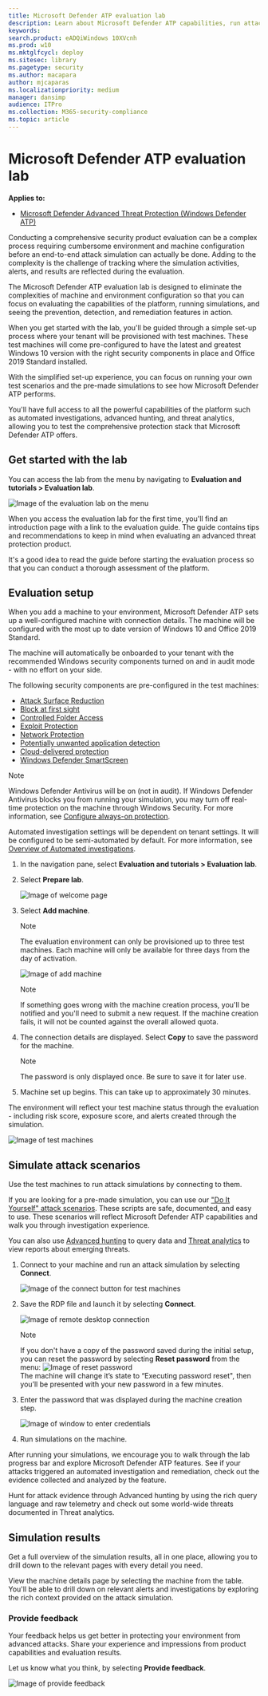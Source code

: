 ```yaml
---
title: Microsoft Defender ATP evaluation lab
description: Learn about Microsoft Defender ATP capabilities, run attack simulations, and see how it prevents, detects, and remediates threats.
keywords: 
search.product: eADQiWindows 10XVcnh
ms.prod: w10
ms.mktglfcycl: deploy
ms.sitesec: library
ms.pagetype: security
ms.author: macapara
author: mjcaparas
ms.localizationpriority: medium
manager: dansimp
audience: ITPro
ms.collection: M365-security-compliance 
ms.topic: article
---
```


# Microsoft Defender ATP evaluation lab
**Applies to:**
- [Microsoft Defender Advanced Threat Protection (Windows Defender ATP)](https://go.microsoft.com/fwlink/p/?linkid=2069559)

Conducting a comprehensive security product evaluation can be a complex process requiring cumbersome environment and machine configuration before an end-to-end attack simulation can actually be done. Adding to the complexity is the challenge of tracking where the simulation activities, alerts, and results are reflected during the evaluation.

The Microsoft Defender ATP evaluation lab is designed to eliminate the complexities of machine and environment configuration so that you can
 focus on evaluating the capabilities of the platform, running simulations, and seeing the prevention, detection, and remediation features in action.

When you get started with the lab, you'll be guided through a simple set-up process where your tenant will be provisioned with test machines. These test machines will come pre-configured to have the latest and greatest Windows 10 version with the right security components in place and Office 2019 Standard installed.

With the simplified set-up experience, you can focus on running your own test scenarios and the pre-made simulations to see how Microsoft Defender ATP performs. 

You'll have full access to all the powerful capabilities of the platform such as automated investigations, advanced hunting, and threat analytics, allowing you to test the comprehensive protection stack that Microsoft Defender ATP offers. 


## Get started with the lab
You can access the lab from the menu by navigating to **Evaluation and tutorials > Evaluation lab**.

![Image of the evaluation lab on the menu](images/evaluation-lab-menu.png)

When you access the evaluation lab for the first time, you'll find an introduction page with a link to the evaluation guide. The guide contains tips and recommendations to keep in mind when evaluating an advanced threat protection product. 

It's a good idea to read the guide before starting the evaluation process so that you can conduct a thorough assessment of the platform.


## Evaluation setup 
When you add a machine to your environment, Microsoft Defender ATP sets up a well-configured machine with connection details. The machine will be configured with the most up to date version of Windows 10 and Office 2019 Standard. 

The machine will automatically be onboarded to your tenant with the recommended Windows security components turned on and in audit mode - with no effort on your side. 

   The following security components are pre-configured in the test machines:

  - [Attack Surface Reduction](https://docs.microsoft.com/windows/security/threat-protection/windows-defender-exploit-guard/attack-surface-reduction-exploit-guard)
  - [Block at first sight](https://docs.microsoft.com/windows/security/threat-protection/windows-defender-antivirus/configure-block-at-first-sight-windows-defender-antivirus)
  - [Controlled Folder Access](https://docs.microsoft.com/windows/security/threat-protection/windows-defender-exploit-guard/controlled-folders-exploit-guard)
  - [Exploit Protection](https://docs.microsoft.com/windows/security/threat-protection/windows-defender-exploit-guard/enable-exploit-protection)
  - [Network Protection](https://docs.microsoft.com/windows/security/threat-protection/windows-defender-exploit-guard/network-protection-exploit-guard)
  - [Potentially unwanted application detection](https://docs.microsoft.com/windows/security/threat-protection/windows-defender-antivirus/detect-block-potentially-unwanted-apps-windows-defender-antivirus)
  - [Cloud-delivered protection](https://docs.microsoft.com/windows/security/threat-protection/windows-defender-antivirus/utilize-microsoft-cloud-protection-windows-defender-antivirus)
  - [Windows Defender SmartScreen](https://docs.microsoft.com/windows/security/threat-protection/windows-defender-smartscreen/windows-defender-smartscreen-overview)

  >[!NOTE]
  > Windows Defender Antivirus will be on (not in audit). If Windows Defender Antivirus blocks you from running your simulation, you may turn off real-time protection on the machine through Windows Security. For more information, see [Configure always-on protection](https://docs.microsoft.com/windows/security/threat-protection/windows-defender-antivirus/configure-real-time-protection-windows-defender-antivirus).

Automated investigation settings will be dependent on tenant settings. It will be configured to be semi-automated by default. For more information, see [Overview of Automated investigations](automated-investigations.md).


1. In the navigation pane, select **Evaluation and tutorials > Evaluation lab**.

2. Select **Prepare lab**. 

     ![Image of welcome page](images/welcome-evaluation-lab.png)

3. Select **Add machine**.

    >[!NOTE]
    > The evaluation environment can only be provisioned up to three test machines. Each machine will only be available for three days from the day of activation. 

   ![Image of add machine](images/evaluation-add-machine.png)

    >[!NOTE]
    >If something goes wrong with the machine creation process, you'll be notified and you'll need to submit a new request. If the machine creation fails, it will not be counted against the overall allowed quota. 

4. The connection details are displayed. Select **Copy** to save the password for the machine.

    >[!NOTE]
    >The password is only displayed once. Be sure to save it for later use.

5. Machine set up begins. This can take up to approximately 30 minutes. 

The environment will reflect your test machine status through the evaluation - including risk score, exposure score, and alerts created through the simulation.

![Image of test machines](images/eval-machines.png)

## Simulate attack scenarios
Use the test machines to run attack simulations by connecting to them. 

If you are looking for a pre-made simulation, you can use our ["Do It Yourself" attack scenarios](https://securitycenter.windows.com/tutorials). These scripts are safe, documented, and easy to use. These scenarios will reflect Microsoft Defender ATP capabilities and walk you through investigation experience.

You can also use [Advanced hunting](advanced-hunting.md) to query data and [Threat analytics](threat-analytics.md) to view reports about emerging threats.

1. Connect to your machine and run an attack simulation by selecting **Connect**. 

    ![Image of the connect button for test machines](images/test-machine-table.png)

2. Save the RDP file and launch it by selecting **Connect**.

    ![Image of remote desktop connection](images/remote-connection.png)

    >[!NOTE]
    >If you don't have a copy of the password saved during the initial setup, you can reset the password by selecting **Reset password** from the menu:
    > ![Image of reset password](images/reset-password-test-machine.png)<br>
    > The machine will change it’s state to “Executing password reset", then you’ll be presented with your new password in a few minutes.

3. Enter the password that was displayed during the machine creation step. 

   ![Image of window to enter credentials](images/enter-password.png)

4. Run simulations on the machine. 

After running your simulations, we encourage you to walk through the lab progress bar and explore Microsoft Defender ATP features. See if your attacks triggered an automated investigation and remediation, check out the evidence collected and analyzed by the feature.


Hunt for attack evidence through Advanced hunting by using the rich query language and raw telemetry and check out some world-wide threats documented in Threat analytics.


## Simulation results
Get a full overview of the simulation results, all in one place, allowing you to drill down to the relevant pages with every detail you need.

View the machine details page by selecting the machine from the table. You'll be able to drill down on relevant alerts and investigations by exploring the rich context provided on the attack simulation. 


### Provide feedback
Your feedback helps us get better in protecting your environment from advanced attacks. Share your experience and impressions from product capabilities and evaluation results.

Let us know what you think, by selecting **Provide feedback**.

![Image of provide feedback](images/eval-feedback.png)

